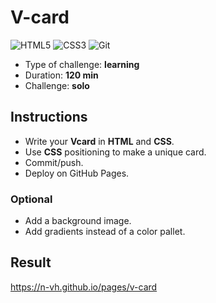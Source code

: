 # V-card

![HTML5](https://img.shields.io/badge/html5-%23E34F26.svg?style=for-the-badge&logo=html5&logoColor=white) ![CSS3](https://img.shields.io/badge/css3-%231572B6.svg?style=for-the-badge&logo=css3&logoColor=white) ![Git](https://img.shields.io/badge/GIT-E44C30?style=for-the-badge&logo=git&logoColor=white)

- Type of challenge: **learning**
- Duration: **120 min**
- Challenge: **solo**

## Instructions

- Write your **Vcard** in **HTML** and **CSS**.
- Use **CSS** positioning to make a unique card.
- Commit/push.
- Deploy on GitHub Pages.

### Optional

- Add a background image.
- Add gradients instead of a color pallet.

## Result

https://n-vh.github.io/pages/v-card
